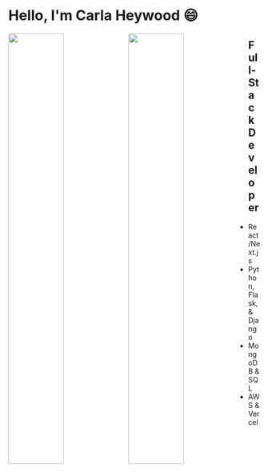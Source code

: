 # Hello, I'm Carla Heywood 😄
<span>
<img align="left" width="47%" src="https://github-readme-stats.vercel.app/api?username=CarlaHeywood&show_icons=true&theme=graywhite&hide=contribs&rank_icon=github&hide_rank=true" />
<img align="left" width="47%" src="https://github-readme-stats.vercel.app/api/top-langs/?username=CarlaHeywood&layout=compact" />
</span>

## Full-Stack Developer 
  * React/Next.js
  * Python, Flask, & Django
  * MongoDB & SQL
  * AWS & Vercel
